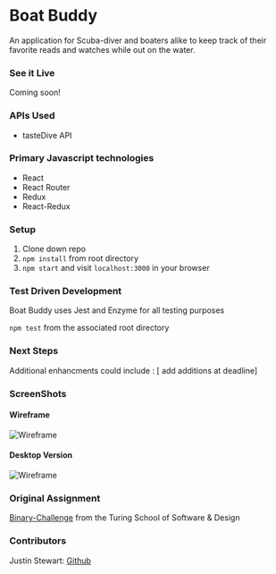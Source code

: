 # Boat Buddy
An application for Scuba-diver and boaters alike to keep track of their favorite reads and watches while out on the water.

### See it Live
Coming soon!

### APIs Used
* tasteDive API 

### Primary Javascript technologies
* React
* React Router
* Redux
* React-Redux

### Setup

1. Clone down repo
2. `npm install` from root directory
3. `npm start` and visit `localhost:3000` in your browser

### Test Driven Development

Boat Buddy uses Jest and Enzyme for all testing purposes

`npm test` from the associated root directory

### Next Steps
Additional enhancments could include :
[ add additions at deadline]

### ScreenShots

#### Wireframe

![Wireframe](./public/.png)

#### Desktop Version

![Wireframe](./public/.png)

### Original Assignment

[Binary-Challenge](http://frontend.turing.io/projects/binary-challenge.html) from the Turing School of Software & Design

### Contributors

Justin Stewart: [Github](https://github.com/Jstewart3313)

